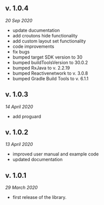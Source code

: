 v. 1.0.4
--------
*20 Sep 2020*

- update ducumentation
- add croutons hide functionality
- add custom layout set functionality
- code improvements
- fix bugs
- bumped target SDK version to 30
- bumped buildToolsVersion to 30.0.2
- bumped RxJava to v. 2.2.19
- bumped Reactivenetwork to v. 3.0.8
- bumped Gradle Build Tools to v. 6.1.1


v. 1.0.3
--------
*14 April 2020*

- add proguard


v. 1.0.2
--------
*13 April 2020*

- improved user manual and example code
- updated documentation

v. 1.0.1
--------
*29 March 2020*

- first release of the library.